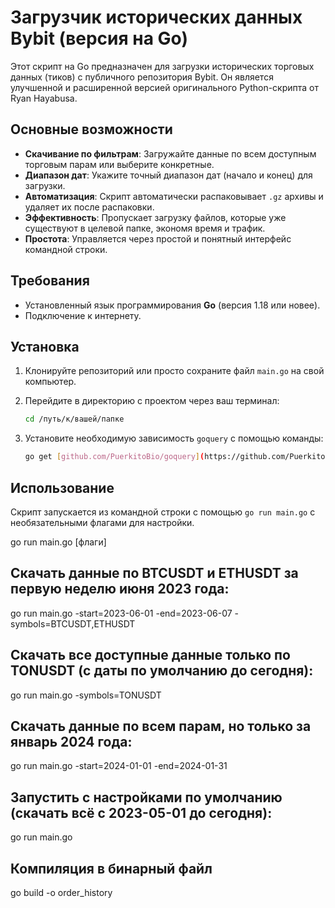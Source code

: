 # Загрузчик исторических данных Bybit (версия на Go)

Этот скрипт на Go предназначен для загрузки исторических торговых данных (тиков) с публичного репозитория Bybit. Он является улучшенной и расширенной версией оригинального Python-скрипта от Ryan Hayabusa.

## Основные возможности

-   **Скачивание по фильтрам**: Загружайте данные по всем доступным торговым парам или выберите конкретные.
-   **Диапазон дат**: Укажите точный диапазон дат (начало и конец) для загрузки.
-   **Автоматизация**: Скрипт автоматически распаковывает `.gz` архивы и удаляет их после распаковки.
-   **Эффективность**: Пропускает загрузку файлов, которые уже существуют в целевой папке, экономя время и трафик.
-   **Простота**: Управляется через простой и понятный интерфейс командной строки.

## Требования

-   Установленный язык программирования **Go** (версия 1.18 или новее).
-   Подключение к интернету.

## Установка

1.  Клонируйте репозиторий или просто сохраните файл `main.go` на свой компьютер.

2.  Перейдите в директорию с проектом через ваш терминал:
    ```sh
    cd /путь/к/вашей/папке
    ```

3.  Установите необходимую зависимость `goquery` с помощью команды:
    ```sh
    go get [github.com/PuerkitoBio/goquery](https://github.com/PuerkitoBio/goquery)
    ```

## Использование

Скрипт запускается из командной строки с помощью `go run main.go` с необязательными флагами для настройки.

go run main.go [флаги]

## Скачать данные по BTCUSDT и ETHUSDT за первую неделю июня 2023 года:

go run main.go -start=2023-06-01 -end=2023-06-07 -symbols=BTCUSDT,ETHUSDT 

## Скачать все доступные данные только по TONUSDT (с даты по умолчанию до сегодня):

go run main.go -symbols=TONUSDT

## Скачать данные по всем парам, но только за январь 2024 года:

go run main.go -start=2024-01-01 -end=2024-01-31

## Запустить с настройками по умолчанию (скачать всё с 2023-05-01 до сегодня):

go run main.go

## Компиляция в бинарный файл 

go build -o order_history

```sh